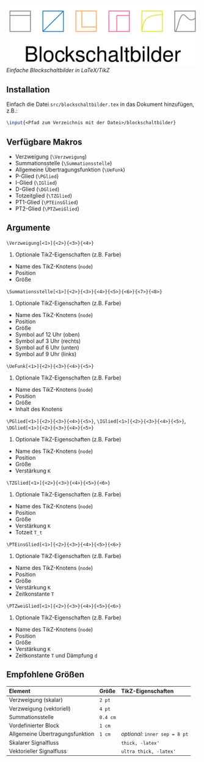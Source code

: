 ![logo](logo.png)
_Einfache Blockschaltbilder in LaTeX/TikZ_

## Installation
Einfach die Datei `src/blockschaltbilder.tex` in das Dokument hinzufügen, z.B.:

```tex
\input{<Pfad zum Verzeichnis mit der Datei>/blockschaltbilder}
```

## Verfügbare Makros
* Verzweigung (`\Verzweigung`)
* Summationsstelle (`\Summationsstelle`)
* Allgemeine Übertragungsfunktion (`\UeFunk`)
* P-Glied (`\PGlied`)
* I-Glied (`\IGlied`)
* D-Glied (`\DGlied`)
* Totzeitglied (`\TZGlied`)
* PT1-Glied (`\PTEinsGlied`)
* PT2-Glied (`\PTZweiGlied`)

## Argumente
`\Verzweigung[<1>]{<2>}{<3>}{<4>}`
1. Optionale TikZ-Eigenschaften (z.B. Farbe)
* Name des TikZ-Knotens (`node`)
* Position
* Größe

`\Summationsstelle[<1>]{<2>}{<3>}{<4>}{<5>}{<6>}{<7>}{<8>}`
1. Optionale TikZ-Eigenschaften (z.B. Farbe)
* Name des TikZ-Knotens (`node`)
* Position
* Größe
* Symbol auf 12 Uhr (oben)
* Symbol auf 3 Uhr (rechts)
* Symbol auf 6 Uhr (unten)
* Symbol auf 9 Uhr (links)

`\UeFunk[<1>]{<2>}{<3>}{<4>}{<5>}`
1. Optionale TikZ-Eigenschaften (z.B. Farbe)
* Name des TikZ-Knotens (`node`)
* Position
* Größe
* Inhalt des Knotens

`\PGlied[<1>]{<2>}{<3>}{<4>}{<5>}`, `\IGlied[<1>]{<2>}{<3>}{<4>}{<5>}`, `\DGlied[<1>]{<2>}{<3>}{<4>}{<5>}`
1. Optionale TikZ-Eigenschaften (z.B. Farbe)
* Name des TikZ-Knotens (`node`)
* Position
* Größe
* Verstärkung `K`

`\TZGlied[<1>]{<2>}{<3>}{<4>}{<5>}{<6>}`
1. Optionale TikZ-Eigenschaften (z.B. Farbe)
* Name des TikZ-Knotens (`node`)
* Position
* Größe
* Verstärkung `K`
* Totzeit `T_t`

`\PTEinsGlied[<1>]{<2>}{<3>}{<4>}{<5>}{<6>}`
1. Optionale TikZ-Eigenschaften (z.B. Farbe)
* Name des TikZ-Knotens (`node`)
* Position
* Größe
* Verstärkung `K`
* Zeitkonstante `T`

`\PTZweiGlied[<1>]{<2>}{<3>}{<4>}{<5>}{<6>}`
1. Optionale TikZ-Eigenschaften (z.B. Farbe)
* Name des TikZ-Knotens (`node`)
* Position
* Größe
* Verstärkung `K`
* Zeitkonstante `T` und Dämpfung `d`

## Empfohlene Größen
| Element                         | Größe    | TikZ-Eigenschaften             |
|:--------------------------------|:---------|:-------------------------------|
| Verzweigung (skalar)            | `2 pt`   |                                |
| Verzweigung (vektoriell)        | `4 pt`   |                                |
| Summationsstelle                | `0.4 cm` |                                |
| Vordefinierter Block            | `1 cm`   |                                |
| Allgemeine Übertragungsfunktion | `1 cm`   | _optional:_ `inner sep = 8 pt` |
| Skalarer Signalfluss            |          | `thick, -latex'`               |
| Vektorieller Signalfluss        |          | `ultra thick, -latex'`         |
